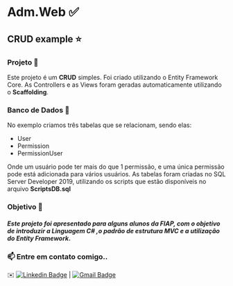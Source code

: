 # Adm.Web :white_check_mark:
## CRUD example :star:

### Projeto :space_invader:
Este projeto é um **CRUD** simples. Foi criado utilizando o Entity Framework Core.
As Controllers e as Views foram geradas automaticamente utilizando o **Scaffolding**.

### Banco de Dados :large_blue_diamond:
No exemplo criamos três tabelas que se relacionam, sendo elas:
- User
- Permission
- PermissionUser

Onde um usuário pode ter mais do que 1 permissão, e uma única permissão pode está adicionada para vários usuários.
As tabelas foram criadas no SQL Server Developer 2019, utilizando os scripts que estão disponíveis no arquivo **ScriptsDB.sql**

### Objetivo :pencil:
#### *Este projeto foi apresentado para alguns alunos da FIAP, com o objetivo de introduzir a **Linguagem C#** ,o padrão de estrutura **MVC** e a utilização do **Entity Framework***.


### 📫 Entre em contato comigo..
✉️ [![Linkedin Badge](https://img.shields.io/badge/-KellyMitsuishi-blue?style=flat-square&logo=Linkedin&logoColor=white&link=https://www.linkedin.com/in/kelly-naomi-mitsuishi-175997133/)](https://www.linkedin.com/in/kelly-naomi-mitsuishi-175997133/) 
| [![Gmail Badge](https://img.shields.io/badge/-kelly.mitsuishi@gmail.com-c14438?style=flat-square&logo=Gmail&logoColor=white&link=mailto:kelly.mitsuishi@gmail.com)](mailto:kelly.mitsuishi@gmail.com)



